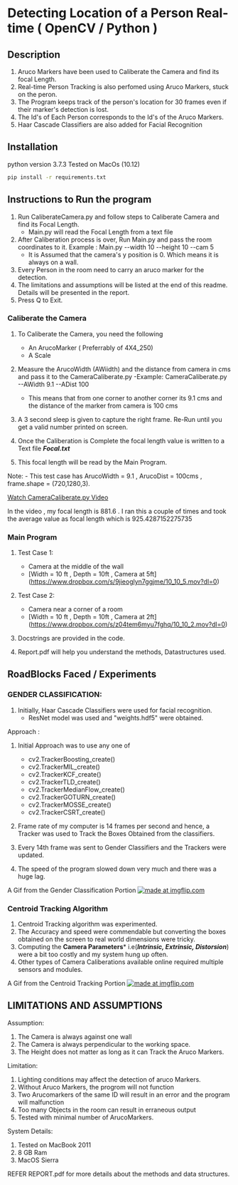 # Detecting Location of a Person Real-time ( OpenCV / Python )


## Description

1. Aruco Markers have been used to Caliberate the Camera and find its focal Length.
2. Real-time Person Tracking is also perfomed using Aruco Markers, stuck on the peron.
3. The Program keeps track of the person's location for 30 frames even if their marker's detection is lost.
4. The Id's of Each Person corresponds to the Id's of the Aruco Markers.
5. Haar Cascade Classifiers are also added for Facial Recognition

## Installation
python version 3.7.3
Tested on MacOs (10.12)
``` sh
pip install -r requirements.txt
```
## Instructions to Run the program
1. Run CaliberateCamera.py and follow steps to Caliberate Camera and find its Focal Length.
    - Main.py will read the Focal Length from a text file
2. After Caliberation process is over, Run Main.py and pass the room coordinates to it.
    Example :
    Main.py --width 10 --height 10  --cam 5
    - It is Assumed that the camera's y position is 0. Which means it is always on a wall.
3. Every Person in the room need to carry an aruco marker for the detection.
4. The limitations and assumptions will be listed at the end of this readme. Details will be presented in the report.
5. Press Q to Exit.


### Caliberate the Camera
1. To Caliberate the Camera, you need the following
    - An ArucoMarker ( Preferrably of 4X4_250)
    - A Scale

2. Measure the ArucoWidth (AWiidth) and the distance from camera in cms and pass it to the CameraCaliberate.py
    -Example:
    CameraCaliberate.py --AWidth 9.1 --ADist 100
    - This means that from one corner to another corner its 9.1 cms and the distance of the marker from camera is 100 cms

3. A 3 second sleep is given to capture the right frame. Re-Run until you get a valid number printed on screen.
4. Once the Caliberation is Complete the focal length value is written to a Text file ***Focal.txt***
5. This focal length will be read by the Main Program.

Note:
    - This test case has ArucoWidth = 9.1 , ArucoDist = 100cms , frame.shape = (720,1280,3).

[Watch CameraCaliberate.py Video](https://www.dropbox.com/s/duhemyy5vbyk23y/VID_20200204_232217.mp4?dl=0)

In the video ,  my focal length is 881.6 .
I ran this a couple of times and took the average value as focal length which is 925.4287152275735



### Main Program

1. Test Case 1:
    - Camera at the middle of the wall
    - [Width = 10 ft , Depth = 10ft , Camera at 5ft] (https://www.dropbox.com/s/9jieoglyn7ggjme/10_10_5.mov?dl=0)

2. Test Case 2:
    - Camera near a corner of a room
    - [Width = 10 ft , Depth = 10ft , Camera at 2ft] (https://www.dropbox.com/s/z04tem6myu7fghq/10_10_2.mov?dl=0)
3. Docstrings are provided in the code.
4. Report.pdf will help you understand the methods, Datastructures used.

## RoadBlocks Faced / Experiments
### GENDER CLASSIFICATION:

1. Initially, Haar Cascade Classifiers were used for facial recognition.
    - ResNet model was used and "weights.hdf5" were obtained.

Approach :
1. Initial Approach was to use any one of
    - cv2.TrackerBoosting_create()
    - cv2.TrackerMIL_create()
    - cv2.TrackerKCF_create()
    - cv2.TrackerTLD_create()
    - cv2.TrackerMedianFlow_create()
    - cv2.TrackerGOTURN_create()
    - cv2.TrackerMOSSE_create()
    - cv2.TrackerCSRT_create()

2. Frame rate of my computer is 14 frames per second and hence, a Tracker was used to Track the Boxes Obtained from the classifiers.
3. Every 14th frame was sent to Gender Classifiers and the Trackers were updated.
4. The speed of the program slowed down very much and there was a huge lag.

A Gif from the Gender Classification Portion
<a href="https://imgflip.com/gif/3o11j0"><img src="https://i.imgflip.com/3o11j0.gif" title="made at imgflip.com"/></a>

### Centroid Tracking Algorithm

1. Centroid Tracking algorithm was experimented.
2. The Accuracy and speed were commendable but converting the boxes obtained on the screen to real world dimensions were tricky.
3. Computing the **Camera Parameters*** i.e(***Intrinsic, Extrinsic, Distorsion***) were a bit too costly and my system hung up often.
4. Other types of Camera Caliberations available online required multiple sensors and modules.


A Gif from the Centroid Tracking Portion
<a href="https://imgflip.com/gif/3o20fw"><img src="https://i.imgflip.com/3o20fw.gif" title="made at imgflip.com"/></a>


## LIMITATIONS AND ASSUMPTIONS
Assumption:
1. The Camera is always against one wall
2. The Camera is always perpendicular to the working space.
3. The Height does not matter as long as it can Track the Aruco Markers.

Limitation:
1. Lighting conditions may affect the detection of aruco Markers.
2. Without Aruco Markers, the progrom will not function
3. Two Arucomarkers of the same ID will result in an error and the program will malfunction
4. Too many Objects in the room can result in erraneous output
5. Tested with minimal number of ArucoMarkers.

System Details:
1. Tested on MacBook 2011
2. 8 GB Ram
3. MacOS Sierra

REFER REPORT.pdf for more details about the methods and data structures.
